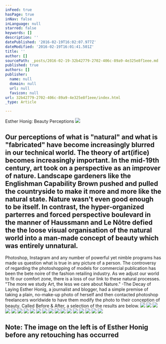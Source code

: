 ```yaml
---
inFeed: true
hasPage: true
inNav: false
inLanguage: null
starred: false
keywords: []
description: ''
datePublished: '2016-02-19T16:02:07.977Z'
dateModified: '2016-02-19T16:01:41.501Z'
title: ''
author: []
sourcePath: _posts/2016-02-19-32b42779-2702-406c-89a9-4e325e8f1eee.md
published: true
authors: []
publisher:
  name: null
  domain: null
  url: null
  favicon: null
url: 32b42779-2702-406c-89a9-4e325e8f1eee/index.html
_type: Article

---
```

Esther Honig:  Beauty Perceptions
![](https://the-grid-user-content.s3-us-west-2.amazonaws.com/54093cf2-284f-46d5-82b4-1ff866ae106c.jpg)

## Our perceptions of what is "natural" and what is "fabricated" have become increasingly blurred in our technical world. The theory of art(ifice) becomes increasingly important. In the mid-19th century, art took on a perspective as an improver of nature. Landscape gardeners like the Englishman Capability Brown pushed and pulled the countryside to make it more and more like the natural state. Nature wasn't even good enough to be itself. In contrast, the hyper-organized parterres and forced perspective boulevard in the manner of Haussmann and Le Nôtre defied the the loose visual organisation of the natural world into a man-made concept of beauty which was entirely unnatural.
Photoshop, Instagram and any number of powerful yet nimble programs has made us question what is true in any picture of a person. The controversy of regarding the photoshopping of models for commercial publication has been the bete noire of the fashion retailing industry. As we adjust our world to fit our comfort zone, there is a loss of our link to these natural processes.
"The more we study Art, the less we care about Nature."
-The Decay of Laying
Esther Honig, a journalist and blogger, had a simple premise of taking a plain, no-make-up photo of herself and then contacted photoshop freelancers worldwide to have them modify the photo to their conception of beauty. Called Before & After, a selection of the results are below.
![](https://the-grid-user-content.s3-us-west-2.amazonaws.com/1d2982fe-aa86-4a66-af4f-70703b7d3077.jpg)
![](https://the-grid-user-content.s3-us-west-2.amazonaws.com/801ca613-5e6d-4fc8-88ba-ef7b73fd4afb.jpg)
![](https://the-grid-user-content.s3-us-west-2.amazonaws.com/a871860d-3d19-4004-9bb9-4ad721eb55da.jpg)
![](https://the-grid-user-content.s3-us-west-2.amazonaws.com/d2ed200b-98bc-4043-a735-2f4f157c8828.jpg)
![](https://the-grid-user-content.s3-us-west-2.amazonaws.com/11bf6283-526f-4ee4-8509-a0d314212033.jpg)
![](https://the-grid-user-content.s3-us-west-2.amazonaws.com/aa45fddf-8add-46bd-a216-933967ce3a20.jpg)
![](https://the-grid-user-content.s3-us-west-2.amazonaws.com/7431b3ba-89fb-4c5f-9da3-2cb0d002352b.jpg)
![](https://the-grid-user-content.s3-us-west-2.amazonaws.com/886ce656-d3ee-4db1-8aba-6894387a8e97.jpg)
![](https://the-grid-user-content.s3-us-west-2.amazonaws.com/3f85a1f0-74b3-4a1e-ada3-2f05151cdfa4.jpg)
![](https://the-grid-user-content.s3-us-west-2.amazonaws.com/cb3404e7-351e-428d-ad6a-4c8adc3e3410.jpg)
![](https://the-grid-user-content.s3-us-west-2.amazonaws.com/c66d945e-e2a4-48ec-b06c-4f16a0d5e472.jpg)
![](https://the-grid-user-content.s3-us-west-2.amazonaws.com/9593bbc7-193f-42ed-8b33-2cc68db93084.jpg)
![](https://the-grid-user-content.s3-us-west-2.amazonaws.com/661d7e1d-877b-4e8f-81a7-749b6e3c7fcb.jpg)
![](https://the-grid-user-content.s3-us-west-2.amazonaws.com/cd94731c-64b9-4f36-9bab-f8a7f081b0e3.jpg)
![](https://the-grid-user-content.s3-us-west-2.amazonaws.com/2db7e84f-e637-4b57-bc11-4da2435559fa.jpg)
![](https://the-grid-user-content.s3-us-west-2.amazonaws.com/3e0846b1-36c9-460b-b332-11efd0f05887.jpg)
![](https://the-grid-user-content.s3-us-west-2.amazonaws.com/b2707810-dd19-4ad0-81db-32bb4d0f0da4.jpg)
![](https://the-grid-user-content.s3-us-west-2.amazonaws.com/87ea2290-50f5-498a-850c-6d4d482d05f0.jpg)
![](https://the-grid-user-content.s3-us-west-2.amazonaws.com/817238d4-326c-4e45-97e7-783680aa1a0e.jpg)

## Note: The image on the left is of Esther Honig before any retouching has occurred